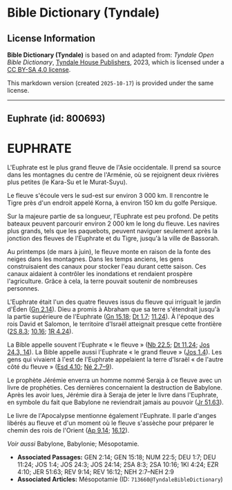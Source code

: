 # Bible Dictionary (Tyndale)

## License Information

**Bible Dictionary (Tyndale)** is based on and adapted from: _Tyndale Open Bible Dictionary_, [Tyndale House Publishers](https://tyndaleopenresources.com/), 2023, which is licensed under a [CC BY-SA 4.0 license](https://creativecommons.org/licenses/by-sa/4.0/legalcode.en).

This markdown version (created `2025-10-17`) is provided under the same license.



--------------------------------

## Euphrate (id: 800693)

EUPHRATE
========

L'Euphrate est le plus grand fleuve de l'Asie occidentale. Il prend sa source dans les montagnes du centre de l'Arménie, où se rejoignent deux rivières plus petites (le Kara\-Su et le Murat\-Suyu).

Le fleuve s'écoule vers le sud\-est sur environ 3 000 km. Il rencontre le Tigre près d'un endroit appelé Korna, à environ 150 km du golfe Persique.

Sur la majeure partie de sa longueur, l'Euphrate est peu profond. De petits bateaux peuvent parcourir environ 2 000 km le long du fleuve. Les navires plus grands, tels que les paquebots, peuvent naviguer seulement après la jonction des fleuves de l'Euphrate et du Tigre, jusqu'à la ville de Bassorah.

Au printemps (de mars à juin), le fleuve monte en raison de la fonte des neiges dans les montagnes. Dans les temps anciens, les gens construisaient des canaux pour stocker l'eau durant cette saison. Ces canaux aidaient à contrôler les inondations et rendaient prospère l'agriculture. Grâce à cela, la terre pouvait soutenir de nombreuses personnes.

L'Euphrate était l'un des quatre fleuves issus du fleuve qui irriguait le jardin d'Éden ([Gn 2\.14](https://ref.ly/Gen2:14)). Dieu a promis à Abraham que sa terre s'étendrait jusqu'à la partie supérieure de l'Euphrate ([Gn 15\.18](https://ref.ly/Gen15:18); [Dt 1\.7](https://ref.ly/Deut1:7); [11\.24](https://ref.ly/Deut11:24)). À l'époque des rois David et Salomon, le territoire d'Israël atteignait presque cette frontière ([2S 8\.3](https://ref.ly/2Sam8:3); [10\.16](https://ref.ly/2Sam10:16); [1R 4\.24](https://ref.ly/1Kgs4:24)).

La Bible appelle souvent l'Euphrate « le fleuve » ([Nb 22\.5](https://ref.ly/Num22:5); [Dt 11\.24](https://ref.ly/Deut11:24); [Jos 24\.3, 14](https://ref.ly/Josh24:3,Josh24:14)). La Bible appelle aussi l'Euphrate « le grand fleuve » ([Jos 1\.4](https://ref.ly/Josh1:4)). Les gens qui vivaient à l'est de l'Euphrate appelaient la terre d'Israël « de l'autre côté du fleuve » ([Esd 4\.10](https://ref.ly/Ezra4:10); [Né 2\.7–9](https://ref.ly/Neh2:7-Neh2:9)).

Le prophète Jérémie enverra un homme nommé Seraja à ce fleuve avec un livre de prophéties. Ces dernières concernaient la destruction de Babylone. Après les avoir lues, Jérémie dira à Seraja de jeter le livre dans l'Euphrate, en symbole du fait que Babylone ne reviendrait jamais au pouvoir ([Jr 51\.63](https://ref.ly/Jer51:63)).

Le livre de l'Apocalypse mentionne également l'Euphrate. Il parle d'anges libérés au fleuve et d'un moment où le fleuve s'assèche pour préparer le chemin des rois de l'Orient ([Ap 9\.14](https://ref.ly/Rev9:14); [16\.12](https://ref.ly/Rev16:12)).

*Voir aussi* Babylone, Babylonie; Mésopotamie.

* **Associated Passages:** GEN 2:14; GEN 15:18; NUM 22:5; DEU 1:7; DEU 11:24; JOS 1:4; JOS 24:3; JOS 24:14; 2SA 8:3; 2SA 10:16; 1KI 4:24; EZR 4:10; JER 51:63; REV 9:14; REV 16:12; NEH 2:7–NEH 2:9
* **Associated Articles:** Mésopotamie (ID: `713660@TyndaleBibleDictionary`)

